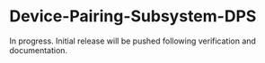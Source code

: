 # Device-Pairing-Subsystem-DPS
In progress.  Initial release will be pushed following verification and documentation.
